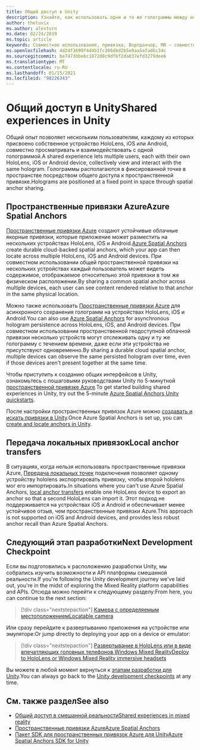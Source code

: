```yaml
---
title: Общий доступ в Unity
description: Узнайте, как использовать одни и те же голограммы между несколькими пользователями в приложении Unity с пространственными привязками Azure.
author: thetuvix
ms.author: alexturn
ms.date: 02/24/2019
ms.topic: article
keywords: Совместное использование, привязка, Ворлданчор, MR — совместное использование 250, Ворлданчортрансфербатч, Спатиалперцептион, Azure, пространственные привязки Azure, ASA, гарнитура смешанной реальности, гарнитура Windows Mixed Reality, гарнитура виртуальной реальности
ms.openlocfilehash: 4d24f3690f4d4b1fc206dbd2b5e0aa5afad6c34c
ms.sourcegitcommit: be7473bbebc1872d8c9df6f2da837efd3279dee6
ms.translationtype: MT
ms.contentlocale: ru-RU
ms.lasthandoff: 01/15/2021
ms.locfileid: "98226343"
---
```

# <a name="shared-experiences-in-unity"></a><span data-ttu-id="d7878-104">Общий доступ в Unity</span><span class="sxs-lookup"><span data-stu-id="d7878-104">Shared experiences in Unity</span></span>

<span data-ttu-id="d7878-105">Общий опыт позволяет нескольким пользователям, каждому из которых присвоено собственное устройство HoloLens, iOS или Android, совместно просматривать и взаимодействовать с одной голограммой.</span><span class="sxs-lookup"><span data-stu-id="d7878-105">A shared experience lets multiple users, each with their own HoloLens, iOS or Android device, collectively view and interact with the same hologram.</span></span> <span data-ttu-id="d7878-106">Голограммы располагаются в фиксированной точке в пространстве посредством общего доступа к пространственной привязке.</span><span class="sxs-lookup"><span data-stu-id="d7878-106">Holograms are positioned at a fixed point in space through spatial anchor sharing.</span></span>

## <a name="azure-spatial-anchors"></a><span data-ttu-id="d7878-107">Пространственные привязки Azure</span><span class="sxs-lookup"><span data-stu-id="d7878-107">Azure Spatial Anchors</span></span>

<span data-ttu-id="d7878-108"><a href="https://docs.microsoft.com/azure/spatial-anchors/overview" target="_blank">Пространственные привязки Azure</a> создают устойчивые облачные якорные привязки, которые приложение может разместить на нескольких устройствах HoloLens, iOS и Android.</span><span class="sxs-lookup"><span data-stu-id="d7878-108"><a href="https://docs.microsoft.com/azure/spatial-anchors/overview" target="_blank">Azure Spatial Anchors</a> create durable cloud-backed spatial anchors, which your app can then locate across multiple HoloLens, iOS and Android devices.</span></span>  <span data-ttu-id="d7878-109">При совместном использовании общей пространственной привязки на нескольких устройствах каждый пользователь может видеть содержимое, отображаемое относительно этой привязки в том же физическом расположении.</span><span class="sxs-lookup"><span data-stu-id="d7878-109">By sharing a common spatial anchor across multiple devices, each user can see content rendered relative to that anchor in the same physical location.</span></span> 

<span data-ttu-id="d7878-110">Можно также использовать <a href="https://docs.microsoft.com/azure/spatial-anchors/overview" target="_blank">Пространственные привязки Azure</a> для асинхронного сохранения голограмм на устройствах HoloLens, iOS и Android.</span><span class="sxs-lookup"><span data-stu-id="d7878-110">You can also use <a href="https://docs.microsoft.com/azure/spatial-anchors/overview" target="_blank">Azure Spatial Anchors</a> for asynchronous hologram persistence across HoloLens, iOS, and Android devices.</span></span>  <span data-ttu-id="d7878-111">При совместном использовании пространственной геодоступной облачной привязки несколько устройств могут отслеживать одну и ту же голограмму с течением времени, даже если эти устройства не присутствуют одновременно.</span><span class="sxs-lookup"><span data-stu-id="d7878-111">By sharing a durable cloud spatial anchor, multiple devices can observe the same persisted hologram over time, even if those devices aren't present together at the same time.</span></span>

<span data-ttu-id="d7878-112">Чтобы приступить к созданию общих интерфейсов в Unity, ознакомьтесь с пошаговыми руководствами Unity по 5-минутной <a href="https://docs.microsoft.com/azure/spatial-anchors/unity-overview" target="_blank">пространственной привязке Azure</a>.</span><span class="sxs-lookup"><span data-stu-id="d7878-112">To get started building shared experiences in Unity, try out the 5-minute <a href="https://docs.microsoft.com/azure/spatial-anchors/unity-overview" target="_blank">Azure Spatial Anchors Unity quickstarts</a>.</span></span>

<span data-ttu-id="d7878-113">После настройки пространственных привязок Azure можно <a href="https://docs.microsoft.com/azure/spatial-anchors/concepts/create-locate-anchors-unity" target="_blank">создавать и искать привязки в Unity</a>.</span><span class="sxs-lookup"><span data-stu-id="d7878-113">Once Azure Spatial Anchors is set up, you can <a href="https://docs.microsoft.com/azure/spatial-anchors/concepts/create-locate-anchors-unity" target="_blank">create and locate anchors in Unity</a>.</span></span>

## <a name="local-anchor-transfers"></a><span data-ttu-id="d7878-114">Передача локальных привязок</span><span class="sxs-lookup"><span data-stu-id="d7878-114">Local anchor transfers</span></span>

<span data-ttu-id="d7878-115">В ситуациях, когда нельзя использовать пространственные привязки Azure, [Передача локальных точек](../../out-of-scope/local-anchor-transfers-in-unity.md) подключения позволяет одному устройству hololens экспортировать привязку, чтобы второй hololens мог его импортировать.</span><span class="sxs-lookup"><span data-stu-id="d7878-115">In situations where you can't use Azure Spatial Anchors, [local anchor transfers](../../out-of-scope/local-anchor-transfers-in-unity.md) enable one HoloLens device to export an anchor so that a second HoloLens can import it.</span></span>  <span data-ttu-id="d7878-116">Этот подход не поддерживается на устройствах iOS и Android и обеспечивает менее устойчивое отзыв, чем пространственные привязки Azure.</span><span class="sxs-lookup"><span data-stu-id="d7878-116">This approach is not supported on iOS and Android devices, and provides less robust anchor recall than Azure Spatial Anchors.</span></span>

## <a name="next-development-checkpoint"></a><span data-ttu-id="d7878-117">Следующий этап разработки</span><span class="sxs-lookup"><span data-stu-id="d7878-117">Next Development Checkpoint</span></span>

<span data-ttu-id="d7878-118">Если вы подготовились к расположению разработки Unity, мы собрались изучить возможности и API платформы смешанной реальности.</span><span class="sxs-lookup"><span data-stu-id="d7878-118">If you're following the Unity development journey we've laid out, you're in the midst of exploring the Mixed Reality platform capabilities and APIs.</span></span> <span data-ttu-id="d7878-119">Отсюда можно перейти к следующему разделу:</span><span class="sxs-lookup"><span data-stu-id="d7878-119">From here, you can continue to the next section:</span></span>

> [!div class="nextstepaction"]
> [<span data-ttu-id="d7878-120">Камера с определяемым местоположением</span><span class="sxs-lookup"><span data-stu-id="d7878-120">Locatable camera</span></span>](locatable-camera-in-unity.md)

<span data-ttu-id="d7878-121">Или сразу перейдите к развертыванию приложения на устройстве или эмуляторе:</span><span class="sxs-lookup"><span data-stu-id="d7878-121">Or jump directly to deploying your app on a device or emulator:</span></span>

> [!div class="nextstepaction"]
> [<span data-ttu-id="d7878-122">Развертывание в HoloLens или в виде впечатляющих головных телефонов Windows Mixed Reality</span><span class="sxs-lookup"><span data-stu-id="d7878-122">Deploy to HoloLens or Windows Mixed Reality immersive headsets</span></span>](../platform-capabilities-and-apis/using-visual-studio.md)

<span data-ttu-id="d7878-123">Вы можете в любой момент вернуться к [этапам разработки для Unity](unity-development-overview.md#3-advanced-features).</span><span class="sxs-lookup"><span data-stu-id="d7878-123">You can always go back to the [Unity development checkpoints](unity-development-overview.md#3-advanced-features) at any time.</span></span>

## <a name="see-also"></a><span data-ttu-id="d7878-124">См. также раздел</span><span class="sxs-lookup"><span data-stu-id="d7878-124">See also</span></span>
* [<span data-ttu-id="d7878-125">Общий доступ в смешанной реальности</span><span class="sxs-lookup"><span data-stu-id="d7878-125">Shared experiences in mixed reality</span></span>](../platform-capabilities-and-apis/shared-experiences-in-mixed-reality.md)
* <span data-ttu-id="d7878-126"><a href="https://docs.microsoft.com/azure/spatial-anchors" target="_blank">Пространственные привязки Azure</a></span><span class="sxs-lookup"><span data-stu-id="d7878-126"><a href="https://docs.microsoft.com/azure/spatial-anchors" target="_blank">Azure Spatial Anchors</a></span></span>
* <span data-ttu-id="d7878-127"><a href="https://docs.microsoft.com/dotnet/api/Microsoft.Azure.SpatialAnchors" target="_blank">Пакет SDK для пространственных привязок Azure для Unity</a></span><span class="sxs-lookup"><span data-stu-id="d7878-127"><a href="https://docs.microsoft.com/dotnet/api/Microsoft.Azure.SpatialAnchors" target="_blank">Azure Spatial Anchors SDK for Unity</a></span></span>
